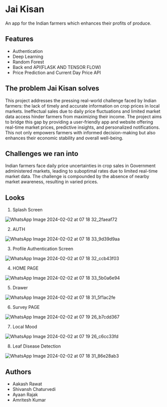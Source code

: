 # Jai Kisan

An app for the Indian farmers which enhances their profits of produce.



## Features
- Authentication
- Deep Learning
- Random Forest
- Back end API(FLASK AND TENSOR FLOW)
- Price Prediction and Current Day Price API


## The problem Jai Kisan solves

This project addresses the pressing real-world challenge faced by Indian farmers: the lack of timely and accurate information on crop prices in local markets. Ineffectual sales due to daily price fluctuations and limited market data access hinder farmers from maximizing their income. The project aims to bridge this gap by providing a user-friendly app and website offering real-time market prices, predictive insights, and personalized notifications. This not only empowers farmers with informed decision-making but also enhances their economic stability and overall well-being.

## Challenges we ran into

Indian farmers face daily price uncertainties in crop sales in Government administered markets, leading to suboptimal rates due to limited real-time market data. The challenge is compounded by the absence of nearby market awareness, resulting in varied prices.





## Looks
1. Splash Screen

   
![WhatsApp Image 2024-02-02 at 07 18 32_2faeaf72](https://github.com/Shivansh722/jai_kisan/assets/113300509/5429458a-2695-4473-b1ad-dad4240fdcc3)





2. AUTH

![WhatsApp Image 2024-02-02 at 07 18 33_9d39d9aa](https://github.com/Shivansh722/jai_kisan/assets/113300509/6cb08cbe-2a84-4ad9-be81-b71ed36f44fd)



3. Profile Authentication Screen



![WhatsApp Image 2024-02-02 at 07 18 32_ccb43f03](https://github.com/Shivansh722/jai_kisan/assets/113300509/88fbe14f-098f-41a4-b362-c9b22a7aafe3)


4. HOME PAGE

![WhatsApp Image 2024-02-02 at 07 18 33_5b0a6e94](https://github.com/Shivansh722/jai_kisan/assets/113300509/15509699-68fc-4466-b021-2f589a1d8833)

5. Drawer

![WhatsApp Image 2024-02-02 at 07 18 31_5f1ac2fe](https://github.com/Shivansh722/jai_kisan/assets/113300509/f6a4c127-9320-4f09-a36c-f43cc2717a60)

6. Survey PAGE

![WhatsApp Image 2024-02-02 at 07 19 26_b7cdd367](https://github.com/Shivansh722/jai_kisan/assets/113300509/fe041478-fd6a-42ee-b1a4-a21e114777c0)

7. Local Mood


![WhatsApp Image 2024-02-02 at 07 19 26_c6cc33fd](https://github.com/Shivansh722/jai_kisan/assets/113300509/e5807978-c783-4fdb-91d5-715f11d7fea8)

8. Leaf Disease Detection

![WhatsApp Image 2024-02-02 at 07 18 31_86e28ab3](https://github.com/Shivansh722/jai_kisan/assets/113300509/b34f395f-7cfd-44ac-9657-1e89c35ad117)









## Authors

- Aakash Rawat
- Shivansh Chaturvedi
- Ayaan Rajak
- Amritesh Kumar
